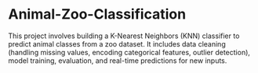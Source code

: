 # Animal-Zoo-Classification
This project involves building a K-Nearest Neighbors (KNN) classifier to predict animal classes from a zoo dataset. It includes data cleaning (handling missing values, encoding categorical features, outlier detection), model training, evaluation, and real-time predictions for new inputs.

